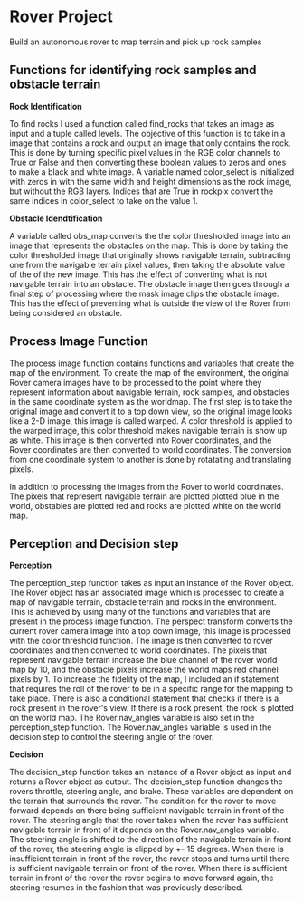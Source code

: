 # Rover Project
Build an autonomous rover to map terrain and pick up rock samples

## Functions for identifying rock samples and obstacle terrain

**Rock Identification**

To find rocks I used a function called find_rocks that takes an image as input and a tuple called levels. The objective of this function is to take in a image that contains a rock and output an image that only contains the rock. This is done by turning specific pixel values in the RGB color channels to True or False and then converting these boolean values to zeros and ones to make a black and white image. A variable named color_select is initialized with zeros in with the same width and height dimensions as the rock image, but without the RGB layers. Indices that are True in rockpix convert the same indices in color_select to take on the value 1. 

**Obstacle Idendtification**

A variable called obs_map converts the the color thresholded image into an image that represents the obstacles on the map. This is done by taking the color thresholded image that originally shows navigable terrain, subtracting one from the navigable terrain pixel values, then taking the absolute value of the of the new image. This has the effect of converting what is not navigable terrain into an obstacle. The obstacle image then goes through a final step of processing where the mask image clips the obstacle image. This has the effect of preventing what is outside the view of the Rover from being considered an obstacle.

## Process Image Function

The process image function contains functions and variables that create the map of the environment. To create the map of the environment, the original Rover camera images have to be processed to the point where they represent information about navigable terrain, rock samples, and obstacles in the same coordinate system as the worldmap. The first step is to take the original image and convert it to a top down view, so the original image looks like a 2-D image, this image is called warped. A color threshold is applied to the warped image, this color threshold makes navigable terrain is show up as white. This image is then converted into Rover coordinates, and the Rover coordinates are then converted to world coordinates. The conversion from one coordinate system to another is done by rotatating and translating pixels. 

In addition to processing the images from the Rover to world coordinates. The pixels that represent navigable terrain are plotted plotted blue in the world, obstables are plotted red and rocks are plotted white on the world map.

## Perception and Decision step

**Perception**

The perception_step function takes as input an instance of the Rover object. The Rover object has an associated image which is processed to create a map of navigable terrain, obstacle terrain and rocks in the environment. This is achieved by using many of the functions and variables that are present in the process image function. The perspect transform converts the current rover camera image into a top down image, this image is processed with the color threshold function. The image is then converted to rover coordinates and then converted to world coordinates. The pixels that represent navigable terrain increase the blue channel of the rover world map by 10, and the obstacle pixels increase the world maps red channel pixels by 1. To increase the fidelity of the map, I included an if statement that requires the roll of the rover to be in a specific range for the mapping to take place. There is also a conditional statement that checks if there is a rock present in the rover's view. If there is a rock present, the rock is plotted on the world map. The Rover.nav_angles variable is also set in the perception_step function. The Rover.nav_angles variable is used in the decision step to control the steering angle of the rover.

**Decision**

The decision_step function takes an instance of a Rover object as input and returns a Rover object as output. The decision_step function changes the rovers throttle, steering angle, and brake. These variables are dependent on the terrain that surrounds the rover. The condition for the rover to move forward depends on there being sufficient navigable terrain in front of the rover. The steering angle that the rover takes when the rover has sufficient navigable terrain in front of it depends on the Rover.nav_angles variable. The steering angle is shifted to the direction of the navigable terrain in front of the rover, the steering angle is clipped by +- 15 degrees. When there is insufficient terrain in front of the rover, the rover stops and turns until there is sufficient navigable terrain on front of the rover. When there is sufficient terrain in front of the rover the rover begins to move forward again, the steering resumes in the fashion that was previously described.

